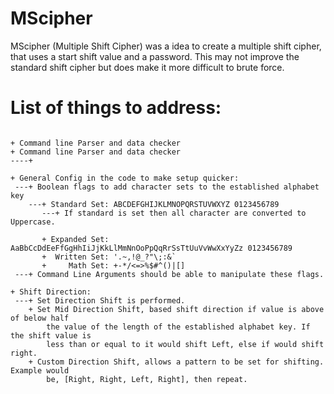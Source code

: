 # MScipher

MScipher (Multiple Shift Cipher) was a idea to create a multiple shift cipher, that uses a start shift value and a password. 
This may not improve the standard shift cipher but does make it more difficult to brute force.



# List of things to address:
```

+ Command line Parser and data checker
+ Command line Parser and data checker
----+ 

+ General Config in the code to make setup quicker:
 ---+ Boolean flags to add character sets to the established alphabet key
    ---+ Standard Set: ABCDEFGHIJKLMNOPQRSTUVWXYZ 0123456789
       ---+ If standard is set then all character are converted to Uppercase. 

       + Expanded Set: AaBbCcDdEeFfGgHhIiJjKkLlMmNnOoPpQqRrSsTtUuVvWwXxYyZz 0123456789
       +  Written Set: '.~,!@_?"\;:&`
       +     Math Set: +-*/<=>%$#^()|[]
 ---+ Command Line Arguments should be able to manipulate these flags.

+ Shift Direction:
 ---+ Set Direction Shift is performed.
    + Set Mid Direction Shift, based shift direction if value is above of below half 
        the value of the length of the established alphabet key. If the shift value is 
        less than or equal to it would shift Left, else if would shift right.
    + Custom Direction Shift, allows a pattern to be set for shifting. Example would 
        be, [Right, Right, Left, Right], then repeat. 

```
